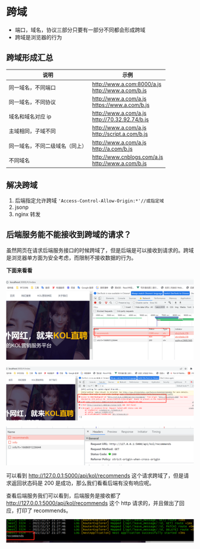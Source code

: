 # 跨域

- 端口，域名，协议三部分只要有一部分不同都会形成跨域
- 跨域是浏览器的行为

## 跨域形成汇总

| 说明                           | 示例                                                  |
| ------------------------------ | ----------------------------------------------------- |
| 同一域名，不同端口             | http://www.a.com:8000/a.js<br/>http://www.a.com/b.js  |
| 同一域名，不同协议             | http://www.a.com/a.js<br/>https://www.a.com/b.js      |
| 域名和域名对应 ip              | http://www.a.com/a.js<br/>http://70.32.92.74/b.js     |
| 主域相同，子域不同             | http://www.a.com/a.js<br/>http://script.a.com/b.js    |
| 同一域名，不同二级域名（同上） | http://www.a.com/a.js<br/>http://a.com/b.js           |
| 不同域名                       | http://www.cnblogs.com/a.js<br/>http://www.a.com/b.js |

## 解决跨域

1. 后端指定允许跨域 `'Access-Control-Allow-Origin:*'//或指定域`
2. jsonp
3. nginx 转发

## 后端服务能不能接收到跨域的请求？

虽然网页在请求后端服务接口的时候跨域了，但是后端是可以接收到请求的。跨域是浏览器单方面为安全考虑，而限制不接收数据的行为。



**下面来看看**

![image-20221117212409212](../../.vuepress/public/img/image-20221117212409212.png)

![image-20221117212526791](../../.vuepress/public/img/image-20221117212526791.png)



![image-20221117212431327](../../.vuepress/public/img/image-20221117212431327.png)



可以看到 http://127.0.0.1:5000/api/kol/recommends 这个请求跨域了，但是请求返回状态码是 200 是成功，那么我们看看后端有没有响应呢。

查看后端服务我们可以看到，后端服务是接收都了  http://127.0.0.1:5000/api/kol/recommends  这个 http 请求的，并且做出了回应，打印了 recommends。

![image-20221117212842296](../../.vuepress/public/img/image-20221117212842296.png)
